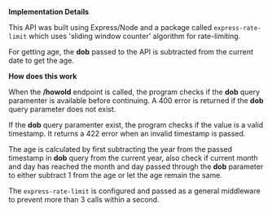 **Implementation Details**

This API was built using Express/Node and a package called `express-rate-limit` which uses 'sliding window counter' algorithm for rate-limiting.

For getting age, the **dob** passed to the API is subtracted from the current date to get the age.

**How does this work**

When the **/howold** endpoint is called, the program checks if the **dob** query paramenter is available before continuing. A 400 error is returned if the **dob** query parameter does not exist.

If the **dob** query paramenter exist, the program checks if the value is a valid timestamp. It returns a 422 error when an invalid timestamp is passed.

The age is calculated by first subtracting the year from the passed timestamp in **dob** query from the current year, also check if current month and day has reached the month and day passed through the **dob** parameter to either subtract 1 from the age or let the age remain the same.

The `express-rate-limit` is configured and passed as a general middleware to prevent more than 3 calls within a second.